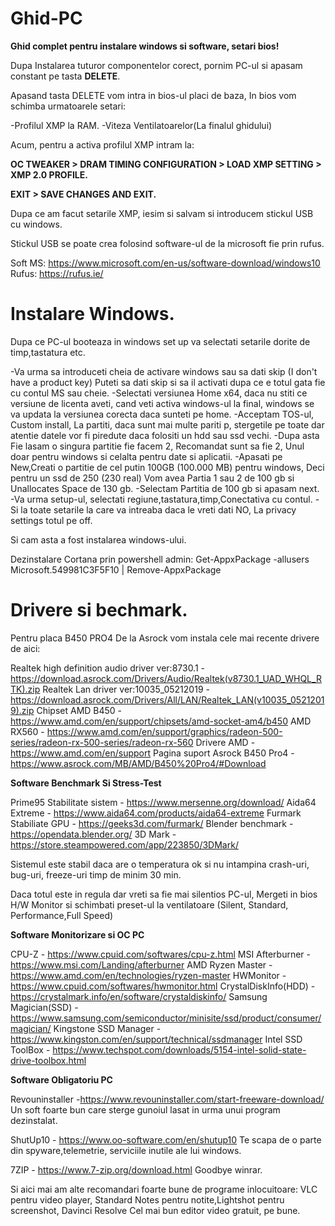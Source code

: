 # Ghid-PC
**Ghid complet pentru instalare windows si software, setari bios!**

Dupa Instalarea tuturor componentelor corect, pornim PC-ul si apasam constant pe tasta **DELETE**.

Apasand tasta DELETE vom intra in bios-ul placi de baza, In bios vom schimba urmatoarele setari:

-Profilul XMP la RAM.
-Viteza Ventilatoarelor(La finalul ghidului)

Acum, pentru a activa profilul XMP intram la:

**OC TWEAKER > DRAM TIMING CONFIGURATION > LOAD XMP SETTING > XMP 2.0 PROFILE.**

**EXIT > SAVE CHANGES AND EXIT.**

Dupa ce am facut setarile XMP, iesim si salvam si introducem stickul USB cu windows.

Stickul USB se poate crea folosind software-ul de la microsoft fie prin rufus.

Soft MS: https://www.microsoft.com/en-us/software-download/windows10
Rufus: https://rufus.ie/

# Instalare Windows.

Dupa ce PC-ul booteaza in windows set up va selectati setarile dorite de timp,tastatura etc.

-Va urma sa introduceti cheia de activare windows sau sa dati skip (I don't have a product key)
Puteti sa dati skip si sa il activati dupa ce e totul gata fie cu contul MS sau cheie.
-Selectati versiunea Home x64, daca nu stiti ce versiune de licenta aveti, cand veti activa
windows-ul la final, windows se va updata la versiunea corecta daca sunteti pe home.
-Acceptam TOS-ul, Custom install, La partiti, daca sunt mai multe pariti p, stergetile pe toate dar 
atentie datele vor fi piredute daca folositi un hdd sau ssd vechi.
-Dupa asta Fie lasam o singura partitie fie facem 2, Recomandat sunt sa fie 2, Unul doar pentru windows
si celalta pentru date si aplicatii.
-Apasati pe New,Creati o partitie de cel putin 100GB (100.000 MB) pentru windows, Deci
pentru un ssd de 250 (230 real) Vom avea Partia 1 sau 2 de 100 gb si Unallocates Space de 130 gb.
-Selectam Partitia de 100 gb si apasam next.
-Va urma setup-ul, selectati regiune,tastatura,timp,Conectativa cu contul.
-Si la toate setarile la care va intreaba daca le vreti dati NO, La privacy settings totul pe off.

Si cam asta a fost instalarea windows-ului.

Dezinstalare Cortana prin powershell admin:  Get-AppxPackage -allusers Microsoft.549981C3F5F10 | Remove-AppxPackage

# Drivere si bechmark.

Pentru placa B450 PRO4 De la Asrock vom instala cele mai recente drivere de aici:

Realtek high definition audio driver ver:8730.1 - https://download.asrock.com/Drivers/Audio/Realtek(v8730.1_UAD_WHQL_RTK).zip
Realtek Lan driver ver:10035_05212019 - https://download.asrock.com/Drivers/All/LAN/Realtek_LAN(v10035_05212019).zip
Chipset AMD B450 - https://www.amd.com/en/support/chipsets/amd-socket-am4/b450
AMD RX560 - https://www.amd.com/en/support/graphics/radeon-500-series/radeon-rx-500-series/radeon-rx-560
Drivere AMD - https://www.amd.com/en/support
Pagina suport Asrock B450 Pro4 - https://www.asrock.com/MB/AMD/B450%20Pro4/#Download

**Software Benchmark Si Stress-Test**

Prime95 Stabilitate sistem - https://www.mersenne.org/download/
Aida64 Extreme - https://www.aida64.com/products/aida64-extreme
Furmark Stabiliate GPU - https://geeks3d.com/furmark/
Blender benchmark - https://opendata.blender.org/
3D Mark - https://store.steampowered.com/app/223850/3DMark/

Sistemul este stabil daca are o temperatura ok si nu intampina crash-uri, bug-uri, freeze-uri timp de minim 30 min.

Daca totul este in regula dar vreti sa fie mai silentios PC-ul, Mergeti in bios H/W Monitor si schimbati preset-ul la ventilatoare
(Silent, Standard, Performance,Full Speed)

**Software Monitorizare si OC PC**

CPU-Z - https://www.cpuid.com/softwares/cpu-z.html
MSI Afterburner - https://www.msi.com/Landing/afterburner
AMD Ryzen Master - https://www.amd.com/en/technologies/ryzen-master
HWMonitor - https://www.cpuid.com/softwares/hwmonitor.html
CrystalDiskInfo(HDD) - https://crystalmark.info/en/software/crystaldiskinfo/
Samsung Magician(SSD) - https://www.samsung.com/semiconductor/minisite/ssd/product/consumer/magician/
Kingstone SSD Manager - https://www.kingston.com/en/support/technical/ssdmanager
Intel SSD ToolBox - https://www.techspot.com/downloads/5154-intel-solid-state-drive-toolbox.html

**Software Obligatoriu PC**

Revouninstaller -https://www.revouninstaller.com/start-freeware-download/
Un soft foarte bun care sterge gunoiul lasat in urma unui program dezinstalat.

ShutUp10 - https://www.oo-software.com/en/shutup10
Te scapa de o parte din spyware,telemetrie, serviciile inutile ale lui windows.

7ZIP - https://www.7-zip.org/download.html
Goodbye winrar.

Si aici mai am alte recomandari foarte bune de programe inlocuitoare: VLC pentru video player,
Standard Notes pentru notite,Lightshot pentru screenshot, Davinci Resolve Cel mai bun editor video
gratuit, pe bune.












